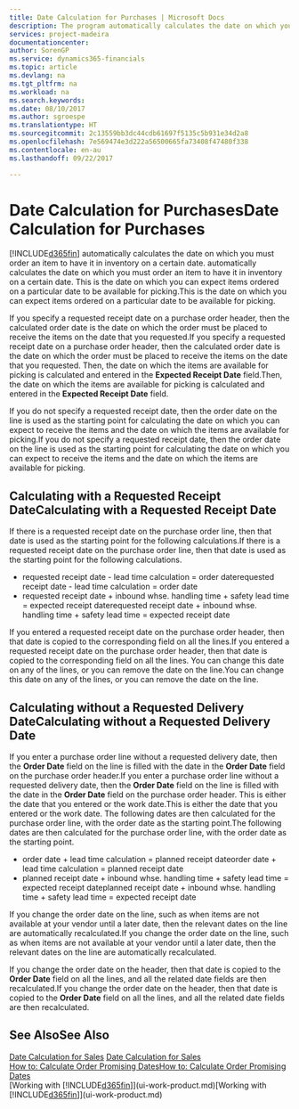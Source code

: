 ```yaml
---
title: Date Calculation for Purchases | Microsoft Docs
description: The program automatically calculates the date on which you must order an item to have it in inventory on a certain date. This is the date on which you can expect items ordered on a particular date to be available for picking.
services: project-madeira
documentationcenter: 
author: SorenGP
ms.service: dynamics365-financials
ms.topic: article
ms.devlang: na
ms.tgt_pltfrm: na
ms.workload: na
ms.search.keywords: 
ms.date: 08/10/2017
ms.author: sgroespe
ms.translationtype: HT
ms.sourcegitcommit: 2c13559bb3dc44cdb61697f5135c5b931e34d2a8
ms.openlocfilehash: 7e569474e3d222a56500665fa73408f47480f338
ms.contentlocale: en-au
ms.lasthandoff: 09/22/2017

---
```

# <a name="date-calculation-for-purchases"></a><span data-ttu-id="9b8a1-104">Date Calculation for Purchases</span><span class="sxs-lookup"><span data-stu-id="9b8a1-104">Date Calculation for Purchases</span></span>
[!INCLUDE[d365fin](includes/d365fin_md.md)]<span data-ttu-id="9b8a1-105"> automatically calculates the date on which you must order an item to have it in inventory on a certain date.</span><span class="sxs-lookup"><span data-stu-id="9b8a1-105"> automatically calculates the date on which you must order an item to have it in inventory on a certain date.</span></span> <span data-ttu-id="9b8a1-106">This is the date on which you can expect items ordered on a particular date to be available for picking.</span><span class="sxs-lookup"><span data-stu-id="9b8a1-106">This is the date on which you can expect items ordered on a particular date to be available for picking.</span></span>  

<span data-ttu-id="9b8a1-107">If you specify a requested receipt date on a purchase order header, then the calculated order date is the date on which the order must be placed to receive the items on the date that you requested.</span><span class="sxs-lookup"><span data-stu-id="9b8a1-107">If you specify a requested receipt date on a purchase order header, then the calculated order date is the date on which the order must be placed to receive the items on the date that you requested.</span></span> <span data-ttu-id="9b8a1-108">Then, the date on which the items are available for picking is calculated and entered in the **Expected Receipt Date** field.</span><span class="sxs-lookup"><span data-stu-id="9b8a1-108">Then, the date on which the items are available for picking is calculated and entered in the **Expected Receipt Date** field.</span></span>  

<span data-ttu-id="9b8a1-109">If you do not specify a requested receipt date, then the order date on the line is used as the starting point for calculating the date on which you can expect to receive the items and the date on which the items are available for picking.</span><span class="sxs-lookup"><span data-stu-id="9b8a1-109">If you do not specify a requested receipt date, then the order date on the line is used as the starting point for calculating the date on which you can expect to receive the items and the date on which the items are available for picking.</span></span>  

## <a name="calculating-with-a-requested-receipt-date"></a><span data-ttu-id="9b8a1-110">Calculating with a Requested Receipt Date</span><span class="sxs-lookup"><span data-stu-id="9b8a1-110">Calculating with a Requested Receipt Date</span></span>  
<span data-ttu-id="9b8a1-111">If there is a requested receipt date on the purchase order line, then that date is used as the starting point for the following calculations.</span><span class="sxs-lookup"><span data-stu-id="9b8a1-111">If there is a requested receipt date on the purchase order line, then that date is used as the starting point for the following calculations.</span></span>  

- <span data-ttu-id="9b8a1-112">requested receipt date - lead time calculation = order date</span><span class="sxs-lookup"><span data-stu-id="9b8a1-112">requested receipt date - lead time calculation = order date</span></span>  
- <span data-ttu-id="9b8a1-113">requested receipt date + inbound whse. handling time + safety lead time = expected receipt date</span><span class="sxs-lookup"><span data-stu-id="9b8a1-113">requested receipt date + inbound whse. handling time + safety lead time = expected receipt date</span></span>  

<span data-ttu-id="9b8a1-114">If you entered a requested receipt date on the purchase order header, then that date is copied to the corresponding field on all the lines.</span><span class="sxs-lookup"><span data-stu-id="9b8a1-114">If you entered a requested receipt date on the purchase order header, then that date is copied to the corresponding field on all the lines.</span></span> <span data-ttu-id="9b8a1-115">You can change this date on any of the lines, or you can remove the date on the line.</span><span class="sxs-lookup"><span data-stu-id="9b8a1-115">You can change this date on any of the lines, or you can remove the date on the line.</span></span>  

## <a name="calculating-without-a-requested-delivery-date"></a><span data-ttu-id="9b8a1-116">Calculating without a Requested Delivery Date</span><span class="sxs-lookup"><span data-stu-id="9b8a1-116">Calculating without a Requested Delivery Date</span></span>  
<span data-ttu-id="9b8a1-117">If you enter a purchase order line without a requested delivery date, then the **Order Date** field on the line is filled with the date in the **Order Date** field on the purchase order header.</span><span class="sxs-lookup"><span data-stu-id="9b8a1-117">If you enter a purchase order line without a requested delivery date, then the **Order Date** field on the line is filled with the date in the **Order Date** field on the purchase order header.</span></span> <span data-ttu-id="9b8a1-118">This is either the date that you entered or the work date.</span><span class="sxs-lookup"><span data-stu-id="9b8a1-118">This is either the date that you entered or the work date.</span></span> <span data-ttu-id="9b8a1-119">The following dates are then calculated for the purchase order line, with the order date as the starting point.</span><span class="sxs-lookup"><span data-stu-id="9b8a1-119">The following dates are then calculated for the purchase order line, with the order date as the starting point.</span></span>  

- <span data-ttu-id="9b8a1-120">order date + lead time calculation = planned receipt date</span><span class="sxs-lookup"><span data-stu-id="9b8a1-120">order date + lead time calculation = planned receipt date</span></span>  
- <span data-ttu-id="9b8a1-121">planned receipt date + inbound whse. handling time + safety lead time = expected receipt date</span><span class="sxs-lookup"><span data-stu-id="9b8a1-121">planned receipt date + inbound whse. handling time + safety lead time = expected receipt date</span></span>  

<span data-ttu-id="9b8a1-122">If you change the order date on the line, such as when items are not available at your vendor until a later date, then the relevant dates on the line are automatically recalculated.</span><span class="sxs-lookup"><span data-stu-id="9b8a1-122">If you change the order date on the line, such as when items are not available at your vendor until a later date, then the relevant dates on the line are automatically recalculated.</span></span>  

<span data-ttu-id="9b8a1-123">If you change the order date on the header, then that date is copied to the **Order Date** field on all the lines, and all the related date fields are then recalculated.</span><span class="sxs-lookup"><span data-stu-id="9b8a1-123">If you change the order date on the header, then that date is copied to the **Order Date** field on all the lines, and all the related date fields are then recalculated.</span></span>  

## <a name="see-also"></a><span data-ttu-id="9b8a1-124">See Also</span><span class="sxs-lookup"><span data-stu-id="9b8a1-124">See Also</span></span>  
 <span data-ttu-id="9b8a1-125">[Date Calculation for Sales](sales-date-calculation-for-sales.md) </span><span class="sxs-lookup"><span data-stu-id="9b8a1-125">[Date Calculation for Sales](sales-date-calculation-for-sales.md) </span></span>  
 [<span data-ttu-id="9b8a1-126">How to: Calculate Order Promising Dates</span><span class="sxs-lookup"><span data-stu-id="9b8a1-126">How to: Calculate Order Promising Dates</span></span>](sales-how-to-calculate-order-promising-dates.md)  
 <span data-ttu-id="9b8a1-127">[Working with [!INCLUDE[d365fin](includes/d365fin_md.md)]](ui-work-product.md)</span><span class="sxs-lookup"><span data-stu-id="9b8a1-127">[Working with [!INCLUDE[d365fin](includes/d365fin_md.md)]](ui-work-product.md)</span></span>

